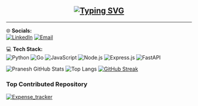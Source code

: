 <h2 align="center">
  <a href="https://github.com/Pranesh-alt">
    <img src="https://readme-typing-svg.demolab.com?font=Fira+Code&weight=900&size=40&pause=1000&color=F75C7E&center=true&vCenter=true&width=600&lines=PRANESH" alt="Typing SVG" />
  </a>
</h2>


---

🌐 **Socials:**   
[![LinkedIn](https://img.shields.io/badge/LinkedIn-0077B5.svg?&style=for-the-badge&logo=linkedin&logoColor=white)](https://www.linkedin.com/in/pranesh-r-0886b5308/)
[![Email](https://img.shields.io/badge/Email-D14836?style=for-the-badge&logo=gmail&logoColor=white)](mailto:praneshtaker@gmail.com)

💻 **Tech Stack:**  
![Python](https://img.shields.io/badge/Python-3670A0?style=for-the-badge&logo=python&logoColor=white)
![Go](https://img.shields.io/badge/Go-00ADD8?style=for-the-badge&logo=go&logoColor=white)
![JavaScript](https://img.shields.io/badge/JavaScript-F7DF1E?style=for-the-badge&logo=javascript&logoColor=black)
![Node.js](https://img.shields.io/badge/Node.js-339933?style=for-the-badge&logo=node.js&logoColor=white)
![Express.js](https://img.shields.io/badge/Express.js-000000?style=for-the-badge&logo=express&logoColor=white)
![FastAPI](https://img.shields.io/badge/FastAPI-009688?style=for-the-badge&logo=fastapi&logoColor=white)


![Pranesh GitHub Stats](https://github-readme-stats.vercel.app/api?username=Pranesh-alt&show_icons=true&include_all_commits=true&count_private=true&hide_title=false&hide=contribs&theme=radical&rank_icon=github&disable_animations=false&custom_title=📈+Pranesh's+GitHub+Stats&line_height=24&cache_bust=20250716)
![Top Langs](https://github-readme-stats.vercel.app/api/top-langs/?username=Pranesh-alt&layout=compact&langs_count=10&card_width=320&hide=html,css&theme=radical&cache_bust=20250716)
[![GitHub Streak](https://github-readme-streak-stats.herokuapp.com?user=Pranesh-alt&theme=radical&hide_border=false&date_format=M%20j%5B%2C%20Y%5D&mode=daily&ring=F75C7E&fire=F75C7E&sideNums=FFB6C1&sideLabels=FFB6C1&dates=FFFFFF&cache_bust=20250716)](https://git.io/streak-stats)


### Top Contributed Repository

[![Expense_tracker](https://github-readme-stats.vercel.app/api/pin/?username=Pranesh-alt&repo=Expense_tracker&theme=radical)](https://github.com/Pranesh-alt/Expense_tracker)
